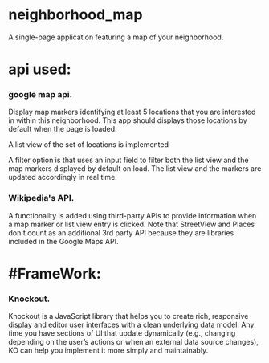 # neighborhood_map
A single-page application featuring a map of your neighborhood.

<h1>api used:</h1>
<h3>google map api.</h3>
<p>Display map markers identifying at least 5 locations that you are interested in within this neighborhood. This app should displays those locations by default when the page is loaded.

A list view of the set of locations is implemented

A filter option is that uses an input field to filter both the list view and the map markers displayed by default on load. The list view and the markers are updated accordingly in real time.</p>
<h3> Wikipedia's API.</h3>
<p>A functionality is added using third-party APIs to provide information when a map marker or list view entry is clicked. Note that StreetView and Places don't count as an additional 3rd party API because they are libraries included in the Google Maps API.</p>
<h1>#FrameWork:</h1>
<h3>Knockout.</h3>
<p>Knockout is a JavaScript library that helps you to create rich, responsive display and editor user interfaces with a clean underlying data model. Any time you have sections of UI that update dynamically (e.g., changing depending on the user’s actions or when an external data source changes), KO can help you implement it more simply and maintainably. </p>


